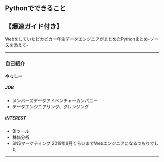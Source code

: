## Pythonでできること  
## 【爆速ガイド付き】
Webをしていたピカピカ一年生データエンジニアがまとめたPythonまとめ-ソースを添えて-

---
### 自己紹介
#### やっしー
##### JOB
- メンバーズデータアドベンチャーカンパニー
- データエンジニアリング、クレンジング
##### INTEREST
- BIツール
- 株価分析
- SNSマーケティング
2019年9月くらいまでWebエンジニアになるつもりでした
---
